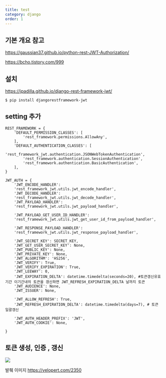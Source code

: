 ```yaml
---
title: test
category: django
order: 1
---
```




## 기본 개요 참고

https://gaussian37.github.io/python-rest-JWT-Authorization/

https://bcho.tistory.com/999


## 설치

https://jpadilla.github.io/django-rest-framework-jwt/

```
$ pip install djangorestframework-jwt
```

## setting 추가
```
REST_FRAMEWORK = {
    'DEFAULT_PERMISSION_CLASSES': [
        'rest_framework.permissions.AllowAny',
    ],
    'DEFAULT_AUTHENTICATION_CLASSES': [
        'rest_framework_jwt.authentication.JSONWebTokenAuthentication',
        'rest_framework.authentication.SessionAuthentication',
        'rest_framework.authentication.BasicAuthentication',
    ],
}

JWT_AUTH = {
    'JWT_ENCODE_HANDLER':
    'rest_framework_jwt.utils.jwt_encode_handler',
    'JWT_DECODE_HANDLER':
    'rest_framework_jwt.utils.jwt_decode_handler',
    'JWT_PAYLOAD_HANDLER':
    'rest_framework_jwt.utils.jwt_payload_handler',

    'JWT_PAYLOAD_GET_USER_ID_HANDLER':
    'rest_framework_jwt.utils.jwt_get_user_id_from_payload_handler',

    'JWT_RESPONSE_PAYLOAD_HANDLER':
    'rest_framework_jwt.utils.jwt_response_payload_handler',

    'JWT_SECRET_KEY': SECRET_KEY,
    'JWT_GET_USER_SECRET_KEY': None,
    'JWT_PUBLIC_KEY': None,
    'JWT_PRIVATE_KEY': None,
    'JWT_ALGORITHM': 'HS256',
    'JWT_VERIFY': True,
    'JWT_VERIFY_EXPIRATION': True,
    'JWT_LEEWAY': 0,
    'JWT_EXPIRATION_DELTA': datetime.timedelta(seconds=20), #토큰갱신유효기간 이기간내의 토큰을 갱신하면 JWT_REFRESH_EXPIRATION_DELTA 날까지 토큰 
    'JWT_AUDIENCE': None,
    'JWT_ISSUER': None,

    'JWT_ALLOW_REFRESH': True,
    'JWT_REFRESH_EXPIRATION_DELTA': datetime.timedelta(days=7), # 토큰일괄갱신

    'JWT_AUTH_HEADER_PREFIX': 'JWT',
    'JWT_AUTH_COOKIE': None,

}

```

## 토큰 생성, 인증 , 갱신

<img src="https://velopert.com/wp-content/uploads/2016/12/token-diagram.png">

발췌 이미지 https://velopert.com/2350 

